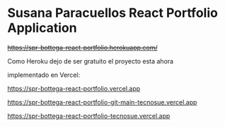 # Susana Paracuellos React Portfolio Application

~~https://spr-bottega-react-portfolio.herokuapp.com/~~

Como Heroku dejo de ser gratuito el proyecto esta ahora

implementado en Vercel:

https://spr-bottega-react-portfolio.vercel.app

https://spr-bottega-react-portfolio-git-main-tecnosue.vercel.app

https://spr-bottega-react-portfolio-tecnosue.vercel.app
